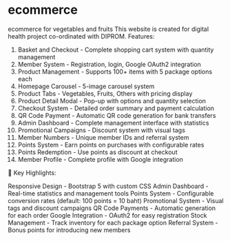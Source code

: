 # ecommerce
ecommerce for vegetables and fruits
This website is created for digital health project co-ordinated with DIPROM.
Features:
1. Basket and Checkout - Complete shopping cart system with quantity management
2. Member System - Registration, login, Google OAuth2 integration
3. Product Management - Supports 100+ items with 5 package options each
4. Homepage Carousel - 5-image carousel system
5. Product Tabs - Vegetables, Fruits, Others with pricing display
6. Product Detail Modal - Pop-up with options and quantity selection
7. Checkout System - Detailed order summary and payment calculation
8. QR Code Payment - Automatic QR code generation for bank transfers
9. Admin Dashboard - Complete management interface with statistics
10. Promotional Campaigns - Discount system with visual tags
11. Member Numbers - Unique member IDs and referral system
12. Points System - Earn points on purchases with configurable rates
13. Points Redemption - Use points as discount at checkout
14. Member Profile - Complete profile with Google integration

🚀 Key Highlights:

Responsive Design - Bootstrap 5 with custom CSS
Admin Dashboard - Real-time statistics and management tools
Points System - Configurable conversion rates (default: 100 points = 10 baht)
Promotional System - Visual tags and discount campaigns
QR Code Payments - Automatic generation for each order
Google Integration - OAuth2 for easy registration
Stock Management - Track inventory for each package option
Referral System - Bonus points for introducing new members
